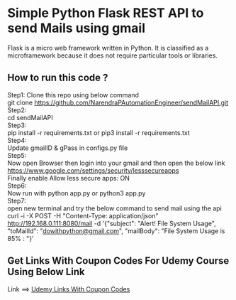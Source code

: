 # Simple Python Flask REST API to send Mails using gmail

Flask is a micro web framework written in Python. It is classified as a microframework because it does not require particular tools or libraries.

## How to run this code ?
Step1: Clone this repo using below command <br />
  git clone https://github.com/NarendraPAutomationEngineer/sendMailAPI.git <br />
Step2: <br />
  cd sendMailAPI <br />
Step3: <br />
  pip install -r requirements.txt or  pip3 install -r requirements.txt<br />
Step4:  <br />
  Update gmailID & gPass in configs.py file <br />
Step5: <br />
  Now open Browser then login into your gmail and then open the below link <br />
  https://www.google.com/settings/security/lesssecureapps <br />
  Finally   enable  Allow less secure apps: ON <br />
Step6: <br />
  Now run with python app.py or python3 app.py <br />
Step7: <br />
  open new terminal and try the below command to send mail using the api <br />
  curl -i -X POST -H "Content-Type: application/json"   http://192.168.0.111:8080/mail -d '{"subject": "Alert! File System Usage", "toMailId": "dowithpython@gmail.com", "mailBody": "File System Usage is 85% : "}'
 
## Get Links With Coupon Codes For Udemy Course Using Below Link 
Link ==> [Udemy Links With Coupon Codes](https://www.youtube.com/watch?v=dg6hltm8VEE&t=0s)
